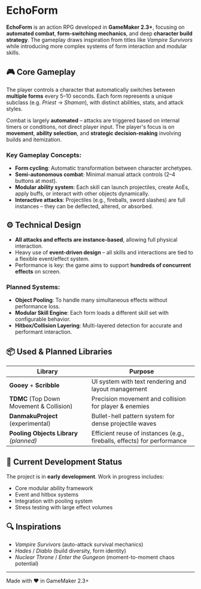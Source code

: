# EchoForm

**EchoForm** is an action RPG developed in **GameMaker 2.3+**, focusing on **automated combat**, **form-switching mechanics**, and deep **character build strategy**. The gameplay draws inspiration from titles like *Vampire Survivors* while introducing more complex systems of form interaction and modular skills.

## 🎮 Core Gameplay

The player controls a character that automatically switches between **multiple forms** every 5–10 seconds. Each form represents a unique subclass (e.g. *Priest* → *Shaman*), with distinct abilities, stats, and attack styles.

Combat is largely **automated** – attacks are triggered based on internal timers or conditions, not direct player input. The player's focus is on **movement**, **ability selection**, and **strategic decision-making** involving builds and itemization.

### Key Gameplay Concepts:

- **Form cycling**: Automatic transformation between character archetypes.
- **Semi-autonomous combat**: Minimal manual attack controls (2–4 buttons at most).
- **Modular ability system**: Each skill can launch projectiles, create AoEs, apply buffs, or interact with other objects dynamically.
- **Interactive attacks**: Projectiles (e.g., fireballs, sword slashes) are full instances – they can be deflected, altered, or absorbed.

## ⚙️ Technical Design

- **All attacks and effects are instance-based**, allowing full physical interaction.
- Heavy use of **event-driven design** – all skills and interactions are tied to a flexible event/effect system.
- Performance is key: the game aims to support **hundreds of concurrent effects** on screen.

### Planned Systems:

- **Object Pooling**: To handle many simultaneous effects without performance loss.
- **Modular Skill Engine**: Each form loads a different skill set with configurable behavior.
- **Hitbox/Collision Layering**: Multi-layered detection for accurate and performant interaction.

## 📦 Used & Planned Libraries

| Library | Purpose |
|--------|---------|
| **Gooey** + **Scribble** | UI system with text rendering and layout management |
| **TDMC** (Top Down Movement & Collision) | Precision movement and collision for player & enemies |
| **DanmakuProject** (experimental) | Bullet-hell pattern system for dense projectile waves |
| **Pooling Objects Library** *(planned)* | Efficient reuse of instances (e.g., fireballs, effects) for performance |

## 🚧 Current Development Status

The project is in **early development**. Work in progress includes:

- Core modular ability framework
- Event and hitbox systems
- Integration with pooling system
- Stress testing with large effect volumes

## 🔍 Inspirations

- *Vampire Survivors* (auto-attack survival mechanics)
- *Hades* / *Diablo* (build diversity, form identity)
- *Nuclear Throne* / *Enter the Gungeon* (moment-to-moment chaos potential)

---

Made with ❤️ in GameMaker 2.3+


